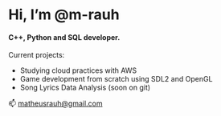 # Hi, I’m @m-rauh
#### C++, Python and SQL developer.

Current projects:
- Studying cloud practices with AWS
- Game development from scratch using SDL2 and OpenGL
- Song Lyrics Data Analysis (soon on git)

📫 matheusrauh@gmail.com
